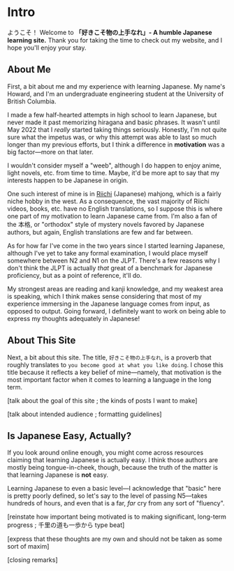 # Intro

ようこそ！ Welcome to **「好きこそ物の上手なれ」- A humble Japanese learning site.** Thank you for taking the time to check out my website, and I hope you'll enjoy your stay.

## About Me

First, a bit about me and my experience with learning Japanese. My name's Howard, and I'm an undergraduate engineering student at the University of British Columbia. 

I made a few half-hearted attempts in high school to learn Japanese, but never made it past memorizing hiragana and basic phrases. It wasn't until May 2022 that I *really* started taking things seriously. Honestly, I'm not quite sure what the impetus was, or why this attempt was able to last so much longer than my previous efforts, but I think a difference in **motivation** was a big factor—more on that later.

I wouldn't consider myself a "weeb", although I do happen to enjoy anime, light novels, etc. from time to time. Maybe, it'd be more apt to say that my interests happen to be Japanese in origin.

One such interest of mine is in [Riichi](https://en.wikipedia.org/wiki/Japanese_mahjong) (Japanese) mahjong, which is a fairly niche hobby in the west. As a consequence, the vast majority of Riichi videos, books, etc. have no English translations, so I suppose this is where one part of my motivation to learn Japanese came from. I'm also a fan of the 本格, or "orthodox" style of mystery novels favored by Japanese authors, but again, English translations are few and far between. 

As for how far I've come in the two years since I started learning Japanese, although I've yet to take any formal examination, I would place myself somewhere between N2 and N1 on the JLPT. There's a few reasons why I don't think the JLPT is actually *that* great of a benchmark for Japanese proficiency, but as a point of reference, it'll do.

My strongest areas are reading and kanji knowledge, and my weakest area is speaking, which I think makes sense considering that most of my experience immersing in the Japanese language comes from input, as opposed to output. Going forward, I definitely want to work on being able to express my thoughts adequately in Japanese!

## About This Site

Next, a bit about this site. The title, <code>好きこそ物の上手なれ</code>, is a proverb that roughly translates to <code>you become good at what you like doing</code>. I chose this title because it reflects a key belief of mine—namely, that motivation is the most important factor when it comes to learning a language in the long term.

[talk about the goal of this site ; the kinds of posts I want to make]

[talk about intended audience ; formatting guidelines]

## Is Japanese Easy, Actually?

If you look around online enough, you might come across resources claiming that learning Japanese is actually easy. I think those authors are mostly being tongue-in-cheek, though, because the truth of the matter is that learning Japanese is **not** easy.

Learning Japanese to even a basic level—I acknowledge that "basic" here is pretty poorly defined, so let's say to the level of passing N5—takes hundreds of hours, and even that is a far, *far* cry from any sort of "fluency".

[reinstate how important being motivated is to making significant, long-term progress ; 千里の道も一歩から type beat]

[express that these thoughts are my own and should not be taken as some sort of maxim]

[closing remarks]